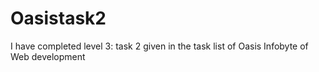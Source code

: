 # Oasistask2
I have completed level 3: task 2 given in the task list of Oasis Infobyte of Web development

